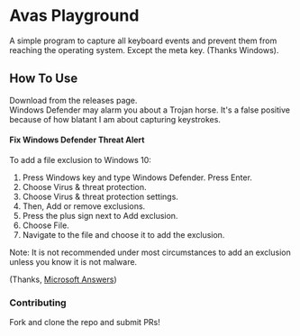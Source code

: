 # Avas Playground

A simple program to capture all keyboard events and prevent 
them from reaching the operating system. Except the meta key.
(Thanks Windows).

## How To Use
Download from the releases page.  
Windows Defender may alarm you about a Trojan horse. It's a 
false positive because of how blatant I am about capturing
keystrokes. 

#### Fix Windows Defender Threat Alert
To add a file exclusion to Windows 10:

1. Press Windows key and type Windows Defender. Press Enter.
1.  Choose Virus & threat protection.
1.  Choose Virus & threat protection settings.
1.  Then, Add or remove exclusions.
1.  Press the plus sign next to Add exclusion.
1.  Choose File.
1.  Navigate to the file and choose it to add the exclusion.

Note: It is not recommended under most circumstances to add an exclusion unless you know it is not malware.

(Thanks, [Microsoft Answers](https://answers.microsoft.com/en-us/protect/forum/all/allowing-a-threat-in-windows-defender/20e415b2-6fbe-42dc-9e59-e10a8de81c4f))

### Contributing
Fork and clone the repo and submit PRs!
